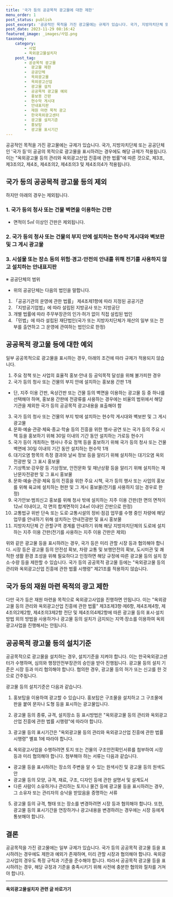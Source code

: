 ```yaml
---
title: '국가 등의 공공목적 광고물에 대한 제한'
menu_order: 1
post_status: publish
post_excerpt: '공공적인 목적을 가진 광고물에는 규제가 있습니다. 국가, 지방자치단체 또는 공공단체인  국가 등 이 공공의 목적으로 광고물을 표시하려는 경우에도 해당 규제가 적용됩니다. 이는  옥외광고물 등의 관리와 옥외광고산업 진흥에 관한 법률 에 따른 것으로, 제3조, 제3조의2, 제4조, 제4조의2, 제4조의3 및 제4조의4가 적용됩니다.'
post_date: 2023-11-29 08:16:42
featured_image: _images/사업.png
taxonomy:
    category:
        - 사업
        - 옥외광고물설치자
    post_tag:
        - 공공목적 광고물
        -  광고물 제한
        -  공공단체
        -  옥외광고물
        -  옥외광고산업
        -  광고물 설치
        -  공공목적 광고물 예외
        -  홍보용 간판
        -  현수막 게시대
        -  안내표지판
        -  재원 마련 목적 광고
        -  한국옥외광고센터
        -  광고물 설치기준
        -  홍보탑
        -  광고물 표시기간
---
```



공공적인 목적을 가진 광고물에는 규제가 있습니다. 국가, 지방자치단체 또는 공공단체인 '국가 등'이 공공의 목적으로 광고물을 표시하려는 경우에도 해당 규제가 적용됩니다. 이는 "옥외광고물 등의 관리와 옥외광고산업 진흥에 관한 법률"에 따른 것으로, 제3조, 제3조의2, 제4조, 제4조의2, 제4조의3 및 제4조의4가 적용됩니다.

## 국가 등의 공공목적 광고물 등의 제외

하지만 아래의 경우는 제외됩니다. 

### 1. 국가 등의 청사 또는 건물 벽면을 이용하는 간판 
- 면적이 5㎡ 이상인 간판은 제외됩니다.

### 2. 국가 등의 청사 또는 건물의 부지 안에 설치하는 현수막 게시대와 벽보판 및 그 게시 광고물

### 3. 시설물 또는 장소 등의 위험·경고·안전의 안내를 위해 전기를 사용하지 않고 설치하는 안내표지판

※ 공공단체의 범위
- 위의 공공단체는 다음의 법인을 말합니다.

 1. 「공공기관의 운영에 관한 법률」 제4조제1항에 따라 지정된 공공기관
 2. 「지방공기업법」에 따라 설립된 지방공사 또는 지방공단
 3. 개별 법률에 따라 주무부장관의 인가·허가 없이 직접 설립된 법인
 4. 「민법」에 따라 설립된 재단법인(국가 또는 지방자치단체가 재산의 일부 또는 전부를 출연하고 그 운영에 관여하는 법인으로 한정)

## 공공목적 광고물 등에 대한 예외

일부 공공목적으로 광고물을 표시하는 경우, 아래의 조건에 따라 규제가 적용되지 않습니다. 

1. 주요 정책 또는 사업의 효율적 홍보·안내 등 공익목적 달성을 위해 불가피한 경우
2. 국가 등의 청사 또는 건물의 부지 안에 설치하는 홍보용 간판 1개
- 단, 지주 이용 간판, 옥상간판 또는 건물 등의 벽면을 이용하는 광고물 등 중 하나를 선택해야 하며, 홍보용 간판에 전광류를 사용하는 경우에는 비율의 범위에서 해당 기관을 제외한 국가 등의 공공목적 광고내용을 표출해야 함
3. 국가 등의 청사 또는 건물의 부지 밖에 설치하는 현수막 게시대와 벽보판 및 그 게시 광고물
4. 문화·예술·관광·체육·종교·학술 등의 진흥을 위한 행사·공연 또는 국가 등의 주요 시책 등을 홍보하기 위해 30일 이내의 기간 동안 설치하는 가로등 현수기
5. 국가 등이 개최하는 행사나 주요 정책 등을 홍보하기 위해 국가 등의 청사 또는 건물 벽면에 30일 이내의 기간 동안 설치하는 현수막 1개
6. 대기오염 항목의 측정 결과와 날씨 정보 등을 알리기 위해 설치하는 대기오염 옥외전광판 및 그 표시 홍보물
7. 기상특보·강우량 등 기상정보, 안전문화 및 재난상황 등을 알리기 위해 설치하는 재난문자전광판 및 그 표시 홍보물
8. 문화·예술·관광·체육 등의 진흥을 위한 주요 시책, 국가 등의 행사 또는 사업의 홍보를 위해 육교에 설치하는 현판 및 그 게시 홍보물(전기를 사용하지 않는 경우로 한정)
9. 국가안보·범죄신고 홍보를 위해 청사 밖에 설치하는 지주 이용 간판(한 면의 면적이 12㎡ 이내이고, 각 면의 합계면적이 24㎡ 이내인 간판으로 한정)
10. 교통법규 위반 단속 또는 도로·교통시설의 정비·점검 업무를 수행 중인 차량에 해당 업무를 안내하기 위해 설치하는 안내전광판 및 표시 홍보물
11. 지방자치단체 간 관할구역 경계를 안내하기 위해 해당 지방자치단체의 도로에 설치하는 지주 이용 간판(전기를 사용하는 지주 이용 간판은 제외)

위와 같은 광고물 등을 표시하려는 경우, 국가 등은 미리 관할 시장 등과 협의해야 합니다. 시장 등은 광고물 등의 안전성 확보, 차량 교통 및 보행안전의 확보, 도시미관 및 쾌적한 생활 환경 조성을 위해 필요하다고 인정하면 해당 규정에 따른 광고물 등의 설치 장소·수량 등을 제한할 수 있습니다. 국가 등의 공공목적 광고물 등에는 "옥외광고물 등의 관리와 옥외광고산업 진흥에 관한 법률 시행령" 제21조를 적용하지 않습니다. 

## 국가 등의 재원 마련 목적의 광고 제한

다만 국가 등은 재원 마련을 목적으로 옥외광고사업을 진행하면 안됩니다. 이는 "옥외광고물 등의 관리와 옥외광고산업 진흥에 관한 법률" 제3조제3항·제6항, 제4조제4항, 제4조의2제2항, 제4조의3제2항 전단 및 제4조의4제2항에 따른 광고물 등의 표시·설치 방법 외의 방법을 사용하거나 광고물 등의 설치가 금지되는 지역·장소를 이용하여 옥외광고사업을 진행해서는 안됩니다. 

## 공공목적 광고물 등의 설치기준

공공목적으로 광고물을 설치하는 경우, 설치기준을 지켜야 합니다. 이는 한국옥외광고센터가 수행하며, 심의와 행정안전부장관의 승인을 받아 진행됩니다. 광고물 등의 설치 기준은 시장 등과 미리 협의해야 합니다. 협의한 경우, 광고물 등의 허가 또는 신고를 한 것으로 간주됩니다.

광고물 등의 설치기준은 다음과 같습니다.

1. 홍보탑을 이용하여 광고할 수 있습니다. 홍보탑은 구조물을 설치하고 그 구조물에 판을 붙여 문자나 도형 등을 표시하는 광고물입니다.

2. 광고물 등의 종류, 규격, 설치장소 등 표시방법은 "옥외광고물 등의 관리와 옥외광고산업 진흥에 관한 법률 시행령"에 따라야 합니다.

3. 광고물 등의 표시기간은 "옥외광고물 등의 관리와 옥외광고산업 진흥에 관한 법률 시행령" 별표 1에 따라야 합니다.

4. 옥외광고사업을 수행하려면 토지 또는 건물의 구조안전확인서류를 첨부하여 시장 등과 미리 협의해야 합니다. 첨부해야 하는 서류는 다음과 같습니다.
- 광고물 등을 표시하려는 장소의 주변을 알 수 있는 원색사진 및 광고물 등의 원색도안
- 광고물 등의 모양, 규격, 재료, 구조, 디자인 등에 관한 설명서 및 설계도서
- 다른 사람이 소유하거나 관리하는 토지나 물건 등에 광고물 등을 표시하려는 경우, 그 소유자 또는 관리자의 승낙을 받았음을 증명하는 서류

5. 광고물 등의 규격, 형태 또는 장소를 변경하려면 시장 등과 협의해야 합니다. 또한, 광고물 등의 표시기간을 연장하거나 광고내용을 변경하려는 경우에는 시장 등에게 통보해야 합니다.

## 결론

공공목적을 가진 광고물에는 일부 규제가 있습니다. 국가 등의 공공목적 광고물 등을 표시하려는 경우에도 제한과 예외가 존재하며, 미리 관할 시장과 협의해야 합니다. 옥외광고사업의 경우도 특정 규칙과 기준을 준수해야 합니다. 따라서 공공목적 광고물 등을 표시하려는 경우, 해당 규정과 기준을 충족시키기 위해 사전에 충분한 협의와 절차를 거쳐야 합니다.
<!-- wp:separator -->
<hr class="wp-block-separator has-alpha-channel-opacity"/>
<!-- /wp:separator -->

<!-- wp:group {"backgroundColor":"base","layout":{"type":"constrained"}} -->
<div class="wp-block-group has-base-background-color has-background"><!-- wp:paragraph {"align":"center","fontSize":"medium"} -->
<p class="has-text-align-center has-large-font-size"><strong>옥외광고물설치자 관련 글 바로가기</strong></p>
<!-- /wp:paragraph -->


<!-- wp:latest-posts
{"categories":[{"id":27298,"count":19,"description":"","link":"https://uknowlaw.com/category/%ec%98%a5%ec%99%b8%ea%b4%91%ea%b3%a0%eb%ac%bc%ec%84%a4%ec%b9%98%ec%9e%90/","name":"옥외광고물설치자","slug":"옥외광고물설치자","taxonomy":"category","parent":0,"meta":[],"_links":{"self":[{"href":"https://uknowlaw.com/wp-json/wp/v2/categories/27298"}],"collection":[{"href":"https://uknowlaw.com/wp-json/wp/v2/categories"}],"about":[{"href":"https://uknowlaw.com/wp-json/wp/v2/taxonomies/category"}],"wp:post_type":[{"href":"https://uknowlaw.com/wp-json/wp/v2/posts?categories=27298"}],"curies":[{"name":"wp","href":"https://api.w.org/{rel}","templated":true}]}}],"postsToShow":100,"excerptLength":28,"postLayout":"grid","columns":2,"featuredImageAlign":"left","featuredImageSizeSlug":"large","fontSize":"small"} /--></div>
<!-- /wp:group -->